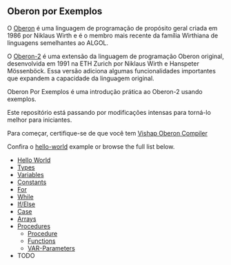 ## Oberon por Exemplos

O [Oberon](https://en.wikipedia.org/wiki/Oberon_(programming_language)) é uma linguagem de programação de propósito geral criada em 1986 por Niklaus Wirth e é o membro mais recente da família Wirthiana de linguagens semelhantes ao ALGOL.

O [Oberon-2](https://en.wikipedia.org/wiki/Oberon-2) é uma extensão da linguagem de programação Oberon original, desenvolvida em 1991 na ETH Zurich por Niklaus Wirth e Hanspeter Mössenböck. Essa versão adiciona algumas funcionalidades importantes que expandem a capacidade da linguagem original.

Oberon Por Exemplos é uma introdução prática ao Oberon-2 usando exemplos.

Este repositório está passando por modificações intensas para torná-lo melhor para iniciantes.

Para começar, certifique-se de que você tem [Vishap Oberon Compiler](https://github.com/vishapoberon/voc)

Confira o [hello-world](https://github.com/vishapoberon/oberonbyexample/tree/master/examples/hello-world) example or browse the full list below.

- [Hello World](https://github.com/vishapoberon/oberonbyexample/tree/master/examples/hello-world)
- [Types](https://github.com/vishapoberon/oberonbyexample/tree/master/examples/value-types)
- [Variables](https://github.com/vishapoberon/oberonbyexample/tree/master/examples/variables)
- [Constants](https://github.com/vishapoberon/oberonbyexample/tree/master/examples/constants)
- [For](https://github.com/vishapoberon/oberonbyexample/tree/master/examples/for)
- [While](https://github.com/vishapoberon/oberonbyexample/tree/master/examples/while)
- [If/Else](https://github.com/vishapoberon/oberonbyexample/tree/master/examples/ifelse)
- [Case](https://github.com/vishapoberon/oberonbyexample/tree/master/examples/case)
- [Arrays](https://github.com/vishapoberon/oberonbyexample/tree/master/examples/arrays)
- [Procedures](https://github.com/vishapoberon/oberonbyexample/tree/master/examples/procedures)
	- [Procedure](https://github.com/vishapoberon/oberonbyexample/tree/master/examples/procedures/procedure)
	- [Functions](https://github.com/vishapoberon/oberonbyexample/tree/master/examples/procedures/function-procedure)
	- [VAR-Parameters](https://github.com/vishapoberon/oberonbyexample/tree/master/examples/procedures/var-parameter)
- TODO
